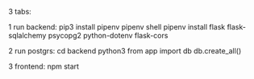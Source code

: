3 tabs:

1 run backend:
pip3 install pipenv
pipenv shell
pipenv install flask flask-sqlalchemy psycopg2 python-dotenv flask-cors

2 run postgrs:
cd backend
python3
from app import db
db.create_all()

3 frontend:
npm start
